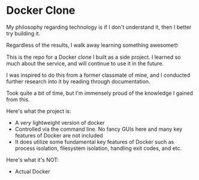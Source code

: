 # Docker Clone

My philosophy regarding technology is if I don't understand it, then I better try building it. 

Regardless of the results, I walk away learning something awesome🤓

This is the repo for a Docker clone I built as a side project. 
I learned so much about the service, and will continue to use it in the future. 

I was inspired to do this from a former classmate of mine, and I conducted further research into it by reading through documentation.

Took quite a bit of time, but I'm immensely proud of the knowledge I gained from this. 

Here's what the project is:
 
 - A *very* lightweight version of docker
 - Controlled via the command line. No fancy GUIs here and many key features of Docker are not included
 - It does utilize some fundamental key features of Docker such as process isolation, 
   filesystem isolation, handling exit codes, and etc.

Here's what it's NOT:
 - Actual Docker

